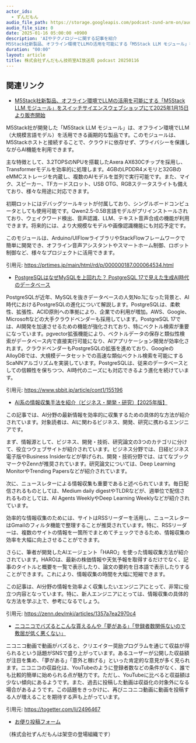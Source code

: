 ```yaml
---
actor_ids:
  - ずんだもん
audio_file_path: https://storage.googleapis.com/podcast-zund-arm-on/audio/株式会社ずんだもん技術室AI放送局_podcast_20250116.mp3
audio_file_size: 0
date: 2025-01-16 05:00:00 +0900
description: 'AIやテクノロジーに関する記事を紹介  
M5Stack社新製品、オフライン環境でLLMの活用を可能にする「M5Stack LLM モジュール」をスイッチサイエンスウェブショップにて2025年1月15日より販売開始、PostgreSQLはなぜMySQLを上回れた？ PostgreSQL 17で見えた生成AI時代のデータベース、AI系の情報収集手法を紹介（ビジネス・開発・研究）【2025年版】、ニコニコでバズるとこんな貰えるんや「夢がある」「登録者数関係ないので敷居が低く悪くない」'
duration: "00:00"
layout: article
title: 株式会社ずんだもん技術室AI放送局 podcast 20250116
---
```


## 関連リンク


- [M5Stack社新製品、オフライン環境でLLMの活用を可能にする「M5Stack LLM モジュール」をスイッチサイエンスウェブショップにて2025年1月15日より販売開始](https://prtimes.jp/main/html/rd/p/000000187.000064534.html)  


M5Stack社が開発した「M5Stack LLM モジュール」は、オフライン環境でLLM（大規模言語モデル）を活用できる画期的な製品です。このモジュールは、M5Stackホストと接続することで、クラウドに依存せず、プライバシーを保護しながらAI機能を利用できます。

主な特徴として、3.2TOPSのNPUを搭載したAxera AX630Cチップを採用し、Transformerモデルを効率的に処理します。4GBのLPDDR4メモリと32GBのeMMCストレージを内蔵し、複数のAIモデルを並列で実行可能です。また、マイク、スピーカー、TFカードスロット、USB OTG、RGBステータスライトも備えており、様々な用途に対応できます。

初期ロットにはデバッグツールキットが付属しており、シングルボードコンピュータとしても使用可能です。Qwen2.5-0.5B言語モデルがプリインストールされており、ウェイクワード検出、音声認識、LLM、テキスト音声合成の機能が利用できます。将来的には、より大規模なモデルや画像認識機能にも対応予定です。

このモジュールは、Arduino/UIFlowライブラリやStackFlowフレームワークで簡単に開発でき、オフライン音声アシスタントやスマートホーム制御、ロボット制御など、様々なプロジェクトに活用できます。


引用元: https://prtimes.jp/main/html/rd/p/000000187.000064534.html


- [PostgreSQLはなぜMySQLを上回れた？ PostgreSQL 17で見えた生成AI時代のデータベース](https://www.sbbit.jp/article/cont1/155196)  


PostgreSQLが近年、MySQLを抜きデータベースの人気No.1になった背景と、AI時代におけるPostgreSQLの進化について解説します。PostgreSQLは、柔軟性、拡張性、ACID原則への準拠により、企業での利用が増加。AWS、Google、Microsoftなどの大手クラウドベンダーも採用しています。PostgreSQL 17では、AI開発を加速させるための機能が強化されており、特にベクトル検索が重要になっています。pgvector拡張機能により、ベクトルデータの保存と類似性検索がデータベース内で直接実行可能になり、AIアプリケーション開発が効率化されます。クラウドベンダーもPostgreSQLの拡張を進めており、GoogleのAlloyDBでは、大規模データセットでの高速な類似ベクトル検索を可能にするScaNNアルゴリズムを実装しています。PostgreSQLは、従来のデータベースとしての信頼性を保ちつつ、AI時代のニーズにも対応できるよう進化を続けています。


引用元: https://www.sbbit.jp/article/cont1/155196


- [AI系の情報収集手法を紹介（ビジネス・開発・研究）【2025年版】](https://zenn.dev/mkj/articles/1357a7ea2970c4)  


この記事では、AI分野の最新情報を効率的に収集するための具体的な方法が紹介されています。対象読者は、AIに関わるビジネス、開発、研究に携わるエンジニアです。

まず、情報源として、ビジネス、開発・技術、研究論文の3つのカテゴリに分けて、役立つウェブサイトが紹介されています。ビジネス分野では、日経ビジネス電子版やBusiness Insiderなどが挙げられ、開発・技術分野では、はてなブックマークやZennが推奨されています。研究論文については、Deep Learning MonitorやTrending Papersなどが紹介されています。

次に、ニュースレターによる情報収集も重要であると述べられています。毎日配信されるものとしては、Medium daily digestやTLDRなどが、週単位で配信されるものとしては、AI Agents WeeklyやDeep Learning Weeklyなどが紹介されています。

効率的な情報収集のためには、サイトはRSSリーダーを活用し、ニュースレターはGmailのフィルタ機能で整理することが推奨されています。特に、RSSリーダーは、複数のサイトの情報を一箇所でまとめてチェックできるため、情報収集の効率を大幅に向上させることができます。

さらに、筆者が開発したAIエージェント「HARO」を使った情報収集方法が紹介されています。HAROは、最新の株価情報や天気予報を取得するだけでなく、記事のタイトルと概要を一覧で表示したり、論文の要約を日本語で表示したりすることができます。これにより、情報収集の時間を大幅に短縮できます。

この記事は、AI分野の情報を効率よく収集したいエンジニアにとって、非常に役立つ内容となっています。特に、新人エンジニアにとっては、情報収集の具体的な方法を学ぶ上で、参考になるでしょう。


引用元: https://zenn.dev/mkj/articles/1357a7ea2970c4


- [ニコニコでバズるとこんな貰えるんや「夢がある」「登録者数関係ないので敷居が低く悪くない」](https://togetter.com/li/2496467)  


ニコニコ動画で動画がバズると、クリエイター奨励プログラムを通じて収益が得られるという話題がSNSで盛り上がっています。あるユーザーが公開した収益額が注目を集め、「夢がある」「意外と稼げる」といった肯定的な意見が多く見られます。ニコニコの収益化は、YouTubeのように登録者数などの条件がなく、誰でも比較的簡単に始められる点が魅力です。ただし、YouTubeに比べると収益額は少ない傾向にあるようです。また、過去に投稿した動画は収益化の対象外になる場合があるようです。この話題をきっかけに、再びニコニコ動画に動画を投稿する人が増えることを期待する声も上がっています。


引用元: https://togetter.com/li/2496467



- [お便り投稿フォーム](https://forms.gle/ffg4JTfqdiqK62qf9)

（株式会社ずんだもんは架空の登場組織です）
